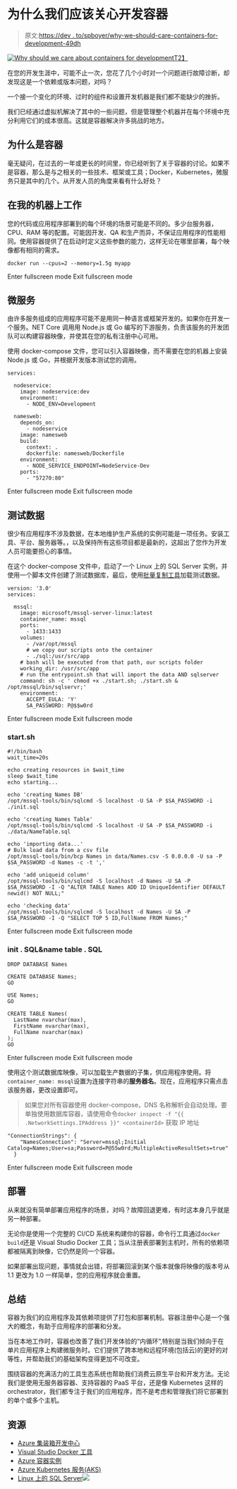 # 为什么我们应该关心开发容器

> 原文:[https://dev . to/spboyer/why-we-should-care-containers-for-development-49dh](https://dev.to/spboyer/why-should-we-care-about-containers-for-development-49dh)

[![Why should we care about containers for development](../Images/036b2f45e9aab896df9f4db3bf4c2299.png)T2】](https://res.cloudinary.com/practicaldev/image/fetch/s--JeNAgUsF--/c_limit%2Cf_auto%2Cfl_progressive%2Cq_auto%2Cw_880/http://tattoocoder.com/content/images/2018/05/whycontainers.png)

在您的开发生涯中，可能不止一次，您花了几个小时对一个问题进行故障诊断，却发现这是一个依赖或版本问题，对吗？

一个接一个变化的环境、过时的组件和设置开发机器是我们都不能缺少的挫折。

我们已经通过虚拟机解决了其中的一些问题，但是管理整个机器并在每个环境中充分利用它们的成本很高。这就是容器解决许多挑战的地方。

## 为什么是容器

毫无疑问，在过去的一年或更长的时间里，你已经听到了关于容器的讨论。如果不是容器，那么是与之相关的一些技术、框架或工具；Docker，Kubernetes，微服务只是其中的几个。从开发人员的角度来看有什么好处？

## 在我的机器上工作

您的代码或应用程序部署到的每个环境的场景可能是不同的。多少台服务器，CPU、RAM 等的配置。可能因开发、QA 和生产而异，不保证应用程序的性能相同。使用容器提供了在启动时定义这些参数的能力，这样无论在哪里部署，每个映像都有相同的需求。

```
docker run --cpus=2 --memory=1.5g myapp 
```

Enter fullscreen mode Exit fullscreen mode

## 微服务

由许多服务组成的应用程序可能不是用同一种语言或框架开发的。如果你在开发一个服务。NET Core 调用用 Node.js 或 Go 编写的下游服务，负责该服务的开发团队可以构建容器映像，并使其在您的私有注册中心可用。

使用 docker-compose 文件，您可以引入容器映像，而不需要在您的机器上安装 Node.js 或 Go，并根据开发版本测试您的调用。

```
services:

  nodeservice:
    image: nodeservice:dev
    environment:
      - NODE_ENV=Development

  namesweb:
    depends_on:
      - nodeservice
    image: namesweb
    build:
      context: .
      dockerfile: namesweb/Dockerfile
    environment:
      - NODE_SERVICE_ENDPOINT=NodeService-Dev
    ports:
      - "57270:80" 
```

Enter fullscreen mode Exit fullscreen mode

## 测试数据

很少有应用程序不涉及数据，在本地维护生产系统的实例可能是一项任务。安装工具、平台、服务器等。，以及保持所有这些项目都是最新的，这超出了您作为开发人员可能要担心的事情。

在这个 docker-compose 文件中，启动了一个 Linux 上的 SQL Server 实例，并使用一个脚本文件创建了测试数据库，最后，使用[批量复制工具](https://docs.microsoft.com/sql/linux/sql-server-linux-migrate-bcp?view=sql-server-linux-2017&WT.mc_id=whycontainers-devto-shboyer)加载测试数据。

```
version: '3.0'  
services:

  mssql:
    image: microsoft/mssql-server-linux:latest
    container_name: mssql
    ports:
      - 1433:1433
    volumes:
      - /var/opt/mssql
      # we copy our scripts onto the container
      - ./sql:/usr/src/app
    # bash will be executed from that path, our scripts folder
    working_dir: /usr/src/app
    # run the entrypoint.sh that will import the data AND sqlserver
    command: sh -c ' chmod +x ./start.sh; ./start.sh & /opt/mssql/bin/sqlservr;'
    environment:
      ACCEPT_EULA: 'Y'
      SA_PASSWORD: P@$$w0rd 
```

Enter fullscreen mode Exit fullscreen mode

### start.sh

```
#!/bin/bash
wait_time=20s

echo creating resources in $wait_time  
sleep $wait_time  
echo starting...

echo 'creating Names DB'  
/opt/mssql-tools/bin/sqlcmd -S localhost -U SA -P $SA_PASSWORD -i ./init.sql

echo 'creating Names Table'  
/opt/mssql-tools/bin/sqlcmd -S localhost -U SA -P $SA_PASSWORD -i ./data/NameTable.sql

echo 'importing data...'  
# Bulk load data from a csv file
/opt/mssql-tools/bin/bcp Names in data/Names.csv -S 0.0.0.0 -U sa -P $SA_PASSWORD -d Names -c -t ','

echo 'add uniqueid column'  
/opt/mssql-tools/bin/sqlcmd -S localhost -d Names -U SA -P $SA_PASSWORD -I -Q "ALTER TABLE Names ADD ID UniqueIdentifier DEFAULT newid() NOT NULL;"

echo 'checking data'  
/opt/mssql-tools/bin/sqlcmd -S localhost -d Names -U SA -P $SA_PASSWORD -I -Q "SELECT TOP 5 ID,FullName FROM Names;" 
```

Enter fullscreen mode Exit fullscreen mode

### init . SQL&name table . SQL

```
DROP DATABASE Names

CREATE DATABASE Names;  
GO

USE Names;  
GO

CREATE TABLE Names(  
  LastName nvarchar(max),
  FirstName nvarchar(max),
  FullName nvarchar(max)
);
GO 
```

Enter fullscreen mode Exit fullscreen mode

使用这个测试数据库映像，可以加载生产数据的子集，供应用程序使用。将`container_name: mssql`设置为连接字符串的**服务器名**。现在，应用程序只需点击该服务器，更改设置即可。

> 如果您对所有容器使用 docker-compose，DNS 名称解析会自动处理。要单独使用数据库容器，请使用命令`docker inspect -f "{{ .NetworkSettings.IPAddress }}" <containerId>`
> 获取 IP 地址

```
"ConnectionStrings": {
    "NamesConnection": "Server=mssql;Initial Catalog=Names;User=sa;Password=P@55w0rd;MultipleActiveResultSets=true"
  } 
```

Enter fullscreen mode Exit fullscreen mode

## 部署

从来就没有简单部署应用程序的场景，对吗？故障回退更难，有时这本身几乎就是另一种部署。

无论你是使用一个完整的 CI/CD 系统来构建你的容器，命令行工具通过`docker build`还是 Visual Studio Docker 工具；当从注册表部署到主机时，所有的依赖项都被隔离到映像，它仍然是同一个容器。

如果部署出现问题，事情就会出错，将部署回滚到某个版本就像将映像的版本号从 1.1 更改为 1.0 一样简单，您的应用程序就会重置。

## 总结

容器为我们的应用程序及其依赖项提供了打包和部署机制。容器注册中心是一个强大的概念，有助于应用程序的部署和分发。

当在本地工作时，容器也改善了我们开发体验的“内循环”,特别是当我们倾向于在单片应用程序上构建微服务时。它们提供了跨本地和远程环境(包括云)的更好的对等性，并帮助我们的基础架构变得更加不可改变。

围绕容器的充满活力的工具生态系统也帮助我们消费云原生平台和开发方法。无论我们是使用无服务器容器、支持容器的 PaaS 平台，还是像 Kubernetes 这样的 orchestrator，我们都专注于我们的应用程序，而不是考虑和管理我们将它部署到的单个或多个主机。

## 资源

*   [Azure 集装箱开发中心](https://docs.microsoft.com/azure/containers/?WT.mc_id=whycontainers-devto-shboyer)
*   [Visual Studio Docker 工具](https://docs.microsoft.com/aspnet/core/host-and-deploy/docker/visual-studio-tools-for-docker?view=aspnetcore-2.1&WT.mc_id=whycontainers-devto-shboyer)
*   [Azure 容器实例](https://docs.microsoft.com/azure/container-instances/container-instances-overview?WT.mc_id=whycontainers-devto-shboyer)
*   [Azure Kubernetes 服务(AKS)](https://docs.microsoft.com/azure/aks/intro-kubernetes?WT.mc_id=whycontainers-devto-shboyer)
*   [Linux 上的 SQL Server](https://docs.microsoft.com/sql/linux/sql-server-linux-overview?view=sql-server-linux-2017&WT.mc_id=whycontainers-devto-shboyer)![](../Images/f1cbd94dc211b1092a3b73ec1a4be6a8.png)